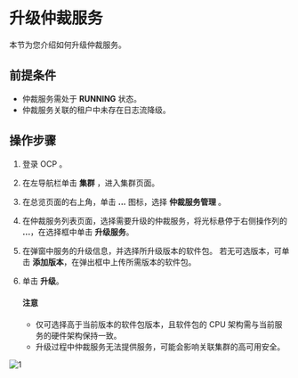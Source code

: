 # 升级仲裁服务

本节为您介绍如何升级仲裁服务。

## 前提条件

* 仲裁服务需处于 **RUNNING** 状态。
* 仲裁服务关联的租户中未存在日志流降级。

## 操作步骤

1. 登录 OCP 。

2. 在左导航栏单击 **集群** ，进入集群页面。

3. 在总览页面的右上角，单击 **...** 图标，选择 **仲裁服务管理** 。

4. 在仲裁服务列表页面，选择需要升级的仲裁服务，将光标悬停于右侧操作列的 **...**，在选择框中单击 **升级服务**。

5. 在弹窗中服务的升级信息，并选择所升级版本的软件包。
   若无可选版本，可单击 **添加版本**，在弹出框中上传所需版本的软件包。

6. 单击 **升级**。

    <main id="notice" type='notice'>
    <h4>注意</h4>
    <p><ul><li>仅可选择高于当前版本的软件包版本，且软件包的 CPU 架构需与当前服务的硬件架构保持一致。</li><li>升级过程中仲裁服务无法提供服务，可能会影响关联集群的高可用安全。</li></p>
    </main>

![1](https://obbusiness-private.oss-cn-shanghai.aliyuncs.com/doc/img/ocp/410/%E4%BB%B2%E8%A3%81-%E5%8D%87%E7%BA%A7%E6%9C%8D%E5%8A%A1.png)
